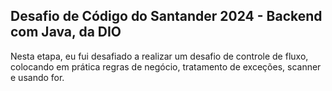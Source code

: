 ## Desafio de Código do Santander 2024 - Backend com Java, da DIO

Nesta etapa, eu fui desafiado a realizar um desafio de controle de fluxo, colocando em prática regras de negócio, tratamento de exceções, scanner e usando for.
